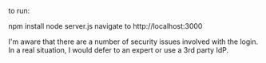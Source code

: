 to run:

npm install
node server.js
navigate to http://localhost:3000

I'm aware that there are a number of security issues involved with the login.
In a real situation, I would defer to an expert or use a 3rd party IdP.
